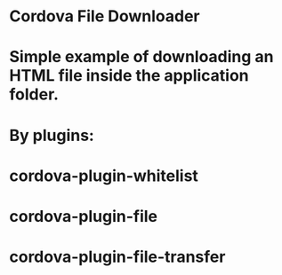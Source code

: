 # Cordova File Downloader
# Simple example of downloading an HTML file inside the application folder.
# By plugins:
# cordova-plugin-whitelist
# cordova-plugin-file
# cordova-plugin-file-transfer
